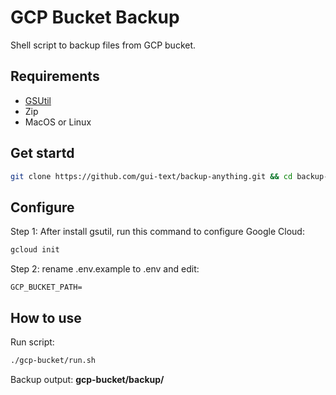 # GCP Bucket Backup

Shell script to backup files from GCP bucket.

## Requirements

- [GSUtil](https://cloud.google.com/storage/docs/gsutil_install)
- Zip
- MacOS or Linux

## Get startd

```bash
git clone https://github.com/gui-text/backup-anything.git && cd backup-anything
```

## Configure

Step 1: After install gsutil, run this command to configure Google Cloud:

```bash
gcloud init
```

Step 2: rename .env.example to .env and edit:

```text
GCP_BUCKET_PATH=
```

## How to use

Run script:

```bash
./gcp-bucket/run.sh
```

Backup output: **gcp-bucket/backup/**
